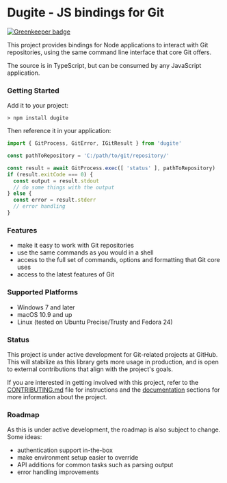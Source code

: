 # Dugite - JS bindings for Git

[![Greenkeeper badge](https://badges.greenkeeper.io/desktop/dugite.svg)](https://greenkeeper.io/)

This project provides bindings for Node applications to interact with Git repositories, using the same command line interface that core Git offers.

The source is in TypeScript, but can be consumed by any JavaScript  application.

### Getting Started

Add it to your project:

```
> npm install dugite
```

Then reference it in your application:

```js
import { GitProcess, GitError, IGitResult } from 'dugite'

const pathToRepository = 'C:/path/to/git/repository/'

const result = await GitProcess.exec([ 'status' ], pathToRepository)
if (result.exitCode === 0) {
  const output = result.stdout
  // do some things with the output
} else {
  const error = result.stderr
  // error handling
}
```

### Features

 - make it easy to work with Git repositories
 - use the same commands as you would in a shell
 - access to the full set of commands, options and formatting that Git core uses
 - access to the latest features of Git

### Supported Platforms

 - Windows 7 and later
 - macOS 10.9 and up
 - Linux (tested on Ubuntu Precise/Trusty and Fedora 24)

### Status

This project is under active development for Git-related projects at GitHub. This will stabilize as this library gets more usage in production, and is open to external contributions that align with the project's goals.

If you are interested in getting involved with this project, refer to the [CONTRIBUTING.md](./CONTRIBUTING.md) file for instructions and the [documentation](./docs/) sections for more information about the project.

### Roadmap

As this is under active development, the roadmap is also subject to change. Some ideas:

 - authentication support in-the-box
 - make environment setup easier to override
 - API additions for common tasks such as parsing output
 - error handling improvements

